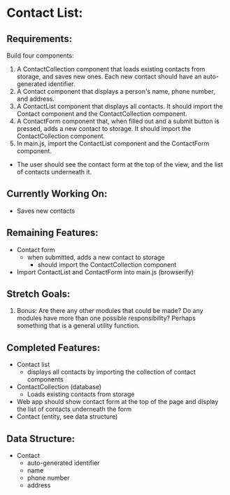 # Contact List:

## Requirements:

Build four components:

1. A ContactCollection component that loads existing contacts from storage, and saves new ones. Each new contact should have an auto-generated identifier.
1. A Contact component that displays a person's name, phone number, and address.
1. A ContactList component that displays all contacts. It should import the Contact component and the ContactCollection component.
1. A ContactForm component that, when filled out and a submit button is pressed, adds a new contact to storage. It should import the ContactCollection component.
1. In main.js, import the ContactList component and the ContactForm component.
  * The user should see the contact form at the top of the view, and the list of contacts underneath it.

## Currently Working On:

  * Saves new contacts

## Remaining Features:

* Contact form
  * when submitted, adds a new contact to storage
    * should import the ContactCollection component
* Import ContactList and ContactForm into main.js (browserify)

## Stretch Goals:

1. Bonus: Are there any other modules that could be made? Do any modules have more than one possible responsibility? Perhaps something that is a general utility function.


## Completed Features:

* Contact list
  * displays all contacts by importing the collection of contact components
* ContactCollection (database)
  * Loads existing contacts from storage
* Web app should show contact form at the top of the page and display the list of contacts underneath the form
* Contact (entity, see data structure)


## Data Structure:

* Contact
  * auto-generated identifier
  * name
  * phone number
  * address

